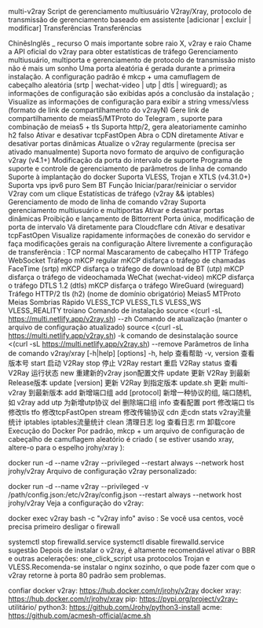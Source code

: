 multi-v2ray
Script de gerenciamento multiusuário V2ray/Xray, protocolo de transmissão de gerenciamento baseado em assistente [adicionar | excluir | modificar]
 Transferências Transferências  

ChinêsInglês _
recurso
O mais importante sobre raio X, v2ray e raio
Chame a API oficial do v2ray para obter estatísticas de tráfego
 Gerenciamento multiusuário, multiporta e gerenciamento de protocolo de transmissão misto não é mais um sonho
Uma porta aleatória é gerada durante a primeira instalação. A configuração padrão é mkcp + uma camuflagem de cabeçalho aleatória (srtp | wechat-video | utp | dtls | wireguard); as informações de configuração são exibidas após a conclusão da instalação
 ;
Visualize as informações de configuração para exibir a string vmess/vless (formato de link de compartilhamento do v2rayN)
Gere link de compartilhamento de meias5/MTProto do Telegram , suporte para combinação de meias5 + tls
Suporta http/2, gera aleatoriamente caminho h2 falso
Ativar e desativar tcpFastOpen
Abra o CDN diretamente
Ativar e desativar portas dinâmicas
Atualize o v2ray regularmente (precisa ser ativado manualmente)
Suporta novo formato de arquivo de configuração v2ray (v4.1+)
Modificação da porta do intervalo de suporte
Programa de suporte e controle de gerenciamento de parâmetros de linha de comando
Suporte à implantação do docker
Suporta VLESS, Trojan e XTLS (v4.31.0+)
Suporta vps ipv6 puro
Sem BT
Função
Iniciar/parar/reiniciar o servidor V2ray com um clique
Estatísticas de tráfego (v2ray && iptables)
Gerenciamento de modo de linha de comando v2ray
Suporta gerenciamento multiusuário e multiportas
Ativar e desativar portas dinâmicas
Proibição e lançamento de Bittorrent
Porta única, modificação de porta de intervalo
Vá diretamente para Cloudcflare cdn
Ativar e desativar tcpFastOpen
Visualize rapidamente informações de conexão do servidor e faça modificações gerais na configuração
Altere livremente a configuração de transferência :
TCP normal
Mascaramento de cabeçalho HTTP
Tráfego WebSocket
Tráfego mKCP regular
mKCP disfarça o tráfego de chamadas FaceTime (srtp)
mKCP disfarça o tráfego de download de BT (utp)
mKCP disfarça o tráfego de videochamada WeChat (wechat-video)
mKCP disfarça o tráfego DTLS 1.2 (dtls)
mKCP disfarça o tráfego WireGuard (wireguard)
Tráfego HTTP/2 tls (h2) (nome de domínio obrigatório)
Meias5
MTProto
Meias Sombrias
Rápido
VLESS_TCP
VLESS_TLS
VLESS_WS
VLESS_REALITY
troiano
Comando de instalação
source <(curl -sL https://multi.netlify.app/v2ray.sh) --zh
Comando de atualização (manter o arquivo de configuração atualizado)
source <(curl -sL https://multi.netlify.app/v2ray.sh) -k
comando de desinstalação
source <(curl -sL https://multi.netlify.app/v2ray.sh) --remove
Parâmetros de linha de comando
v2ray/xray [-h|help] [options]
    -h, help             查看帮助
    -v, version          查看版本号
    start                启动 V2Ray
    stop                 停止 V2Ray
    restart              重启 V2Ray
    status               查看 V2Ray 运行状态
    new                  重建新的v2ray json配置文件
    update               更新 V2Ray 到最新Release版本
    update [version]     更新 V2Ray 到指定版本
    update.sh            更新 multi-v2ray 到最新版本
    add                  新增端口组
    add [protocol]       新增一种协议的组, 端口随机, 如 v2ray add utp 为新增utp协议
    del                  删除端口组
    info                 查看配置
    port                 修改端口
    tls                  修改tls
    tfo                  修改tcpFastOpen
    stream               修改传输协议
    cdn                  走cdn
    stats                v2ray流量统计
    iptables             iptables流量统计
    clean                清理日志
    log                  查看日志
    rm                   卸载core
Execução do Docker
Por padrão, mkcp + um arquivo de configuração de cabeçalho de camuflagem aleatório é criado ( se estiver usando xray, altere-o para o espelho jrohy/xray ):

docker run -d --name v2ray --privileged --restart always --network host jrohy/v2ray
Arquivo de configuração v2ray personalizado:

docker run -d --name v2ray --privileged -v /path/config.json:/etc/v2ray/config.json --restart always --network host jrohy/v2ray
Veja a configuração do v2ray:

docker exec v2ray bash -c "v2ray info"
aviso : Se você usa centos, você precisa primeiro desligar o firewall

systemctl stop firewalld.service
systemctl disable firewalld.service
sugestão
Depois de instalar o v2ray, é altamente recomendável ativar o BBR e outras acelerações: one_click_script
usa protocolos Trojan e VLESS.Recomenda-se instalar o nginx sozinho, o que pode fazer com que o v2ray retorne à porta 80 padrão sem problemas.

confiar
docker v2ray: https://hub.docker.com/r/jrohy/v2ray
docker xray: https://hub.docker.com/r/jrohy/xray
pip: https://pypi.org/project/v2ray- utilitário/
python3: https://github.com/Jrohy/python3-install
acme: https://github.com/acmesh-official/acme.sh
